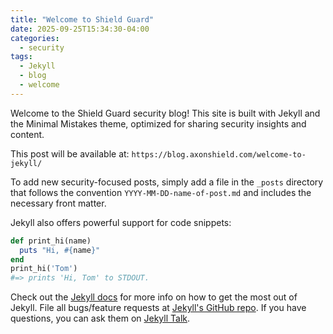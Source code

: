 ```yaml
---
title: "Welcome to Shield Guard"
date: 2025-09-25T15:34:30-04:00
categories:
  - security
tags:
  - Jekyll
  - blog
  - welcome
---
```


Welcome to the Shield Guard security blog! This site is built with Jekyll and the Minimal Mistakes theme, optimized for sharing security insights and content.

This post will be available at: `https://blog.axonshield.com/welcome-to-jekyll/`

To add new security-focused posts, simply add a file in the `_posts` directory that follows the convention `YYYY-MM-DD-name-of-post.md` and includes the necessary front matter.

Jekyll also offers powerful support for code snippets:

```ruby
def print_hi(name)
  puts "Hi, #{name}"
end
print_hi('Tom')
#=> prints 'Hi, Tom' to STDOUT.
```

Check out the [Jekyll docs][jekyll-docs] for more info on how to get the most out of Jekyll. File all bugs/feature requests at [Jekyll's GitHub repo][jekyll-gh]. If you have questions, you can ask them on [Jekyll Talk][jekyll-talk].

[jekyll-docs]: https://jekyllrb.com/docs/home
[jekyll-gh]:   https://github.com/jekyll/jekyll
[jekyll-talk]: https://talk.jekyllrb.com/
